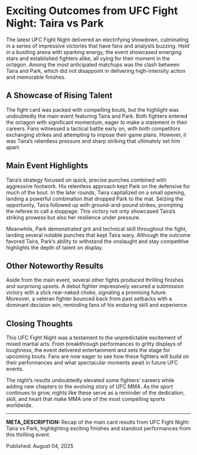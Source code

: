 # Exciting Outcomes from UFC Fight Night: Taira vs Park

The latest UFC Fight Night delivered an electrifying showdown, culminating in a series of impressive victories that have fans and analysts buzzing. Held in a bustling arena with sparking energy, the event showcased emerging stars and established fighters alike, all vying for their moment in the octagon. Among the most anticipated matchups was the clash between Taira and Park, which did not disappoint in delivering high-intensity action and memorable finishes.

## A Showcase of Rising Talent

The fight card was packed with compelling bouts, but the highlight was undoubtedly the main event featuring Taira and Park. Both fighters entered the octagon with significant momentum, eager to make a statement in their careers. Fans witnessed a tactical battle early on, with both competitors exchanging strikes and attempting to impose their game plans. However, it was Taira’s relentless pressure and sharp striking that ultimately set him apart.

## Main Event Highlights

Taira’s strategy focused on quick, precise punches combined with aggressive footwork. His relentless approach kept Park on the defensive for much of the bout. In the later rounds, Taira capitalized on a small opening, landing a powerful combination that dropped Park to the mat. Seizing the opportunity, Taira followed up with ground-and-pound strikes, prompting the referee to call a stoppage. This victory not only showcased Taira’s striking prowess but also her resilience under pressure.

Meanwhile, Park demonstrated grit and technical skill throughout the fight, landing several notable punches that kept Taira wary. Although the outcome favored Taira, Park’s ability to withstand the onslaught and stay competitive highlights the depth of talent on display.

## Other Noteworthy Results

Aside from the main event, several other fights produced thrilling finishes and surprising upsets. A debut fighter impressively secured a submission victory with a slick rear-naked choke, signaling a promising future. Moreover, a veteran fighter bounced back from past setbacks with a dominant decision win, reminding fans of his enduring skill and experience.

## Closing Thoughts

This UFC Fight Night was a testament to the unpredictable excitement of mixed martial arts. From breakthrough performances to gritty displays of toughness, the event delivered entertainment and sets the stage for upcoming bouts. Fans are now eager to see how these fighters will build on their performances and what spectacular moments await in future UFC events.

The night’s results undoubtedly elevated some fighters’ careers while adding new chapters to the evolving story of UFC MMA. As the sport continues to grow, nights like these serve as a reminder of the dedication, skill, and heart that make MMA one of the most compelling sports worldwide.

---

**META_DESCRIPTION:** Recap of the main card results from UFC Fight Night: Taira vs Park, highlighting exciting finishes and standout performances from this thrilling event.

Published: August 04, 2025
